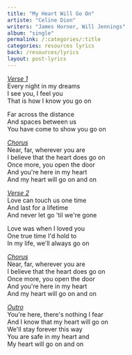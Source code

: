 ```yaml
---
title: "My Heart Will Go On"
artiste: "Celine Dion"
writers: "James Horner, Will Jennings"
album: "single"
permalink: /:categories/:title
categories: resources lyrics
back: /resources/lyrics
layout: post-lyrics
---
```


<span style="text-decoration:underline;"><em>Verse 1</em></span>  
Every night in my dreams  
I see you, I feel you  
That is how I know you go on  

Far across the distance  
And spaces between us  
You have come to show you go on  

<span style="text-decoration:underline;"><em>Chorus</em></span>  
Near, far, wherever you are  
I believe that the heart does go on  
Once more, you open the door  
And you're here in my heart  
And my heart will go on and on  

<span style="text-decoration:underline;"><em>Verse 2</em></span>  
Love can touch us one time  
And last for a lifetime  
And never let go 'til we're gone  

Love was when I loved you  
One true time I'd hold to  
In my life, we'll always go on  

<span style="text-decoration:underline;"><em>Chorus</em></span>  
Near, far, wherever you are  
I believe that the heart does go on  
Once more, you open the door  
And you're here in my heart  
And my heart will go on and on  

<span style="text-decoration:underline;"><em>Outro</em></span>  
You're here, there's nothing I fear  
And I know that my heart will go on  
We'll stay forever this way  
You are safe in my heart and  
My heart will go on and on  